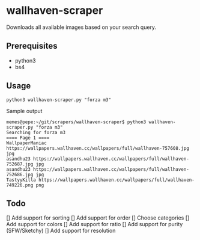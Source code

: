 # wallhaven-scraper

Downloads all available images based on your search query.

## Prerequisites
* python3
* bs4

## Usage
```
python3 wallhaven-scraper.py "forza m3"
```

Sample output
```
memes@pepe:~/git/scrapers/wallhaven-scraper$ python3 wallhaven-scraper.py "forza m3"
Searching for forza m3
==== Page 1 ====
WallpaperManiac https://wallpapers.wallhaven.cc/wallpapers/full/wallhaven-757608.jpg jpg
asandhu23 https://wallpapers.wallhaven.cc/wallpapers/full/wallhaven-752687.jpg jpg
asandhu23 https://wallpapers.wallhaven.cc/wallpapers/full/wallhaven-752686.jpg jpg
TastyyKilla https://wallpapers.wallhaven.cc/wallpapers/full/wallhaven-749226.png png
```

## Todo
[] Add support for sorting
[] Add support for order
[] Choose categories
[] Add support for colors
[] Add support for ratio
[] Add support for purity (SFW/Sketchy)
[] Add support for resolution


